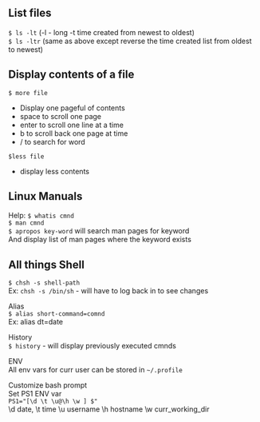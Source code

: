## List files
`$ ls -lt` (-l - long -t time created from newest to oldest)  
`$ ls -ltr` (same as above except reverse the time created list from oldest to newest)


## Display contents of a file
`$ more file`
 - Display one pageful of contents
 - space to scroll one page
 - enter to scroll one line at a time
 - b to scroll back one page at time
 - /  to search for word

`$less file` 
 - display less contents

## Linux Manuals
Help:
`$ whatis cmnd`  
`$ man cmnd`  
`$ apropos key-word` will search man pages for keyword  
And display list of man pages where the keyword exists

## All things Shell 
`$ chsh -s shell-path`  
Ex: `chsh -s /bin/sh` - will have to log back in to see changes  

Alias  
`$ alias short-command=comnd`  
Ex: alias dt=date  

History  
`$ history` - will display previously executed cmnds  

ENV   
All env vars for curr user can be stored in `~/.profile`  

Customize bash prompt  
Set PS1 ENV var  
`PS1="[\d \t \u@\h \w ] $"`  
\d date, \t time \u username \h hostname \w curr_working_dir  
